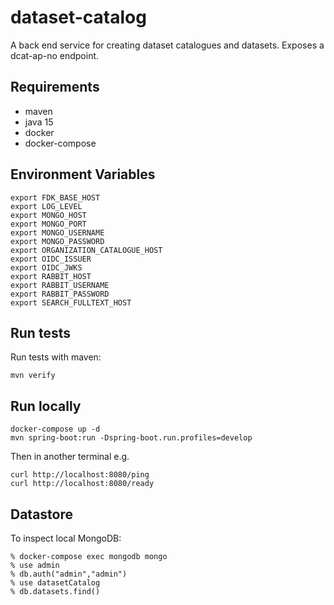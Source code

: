 # dataset-catalog
A back end service for creating dataset catalogues and datasets. Exposes a dcat-ap-no endpoint.


## Requirements
- maven
- java 15
- docker
- docker-compose

## Environment Variables

```
export FDK_BASE_HOST
export LOG_LEVEL
export MONGO_HOST
export MONGO_PORT
export MONGO_USERNAME
export MONGO_PASSWORD
export ORGANIZATION_CATALOGUE_HOST
export OIDC_ISSUER
export OIDC_JWKS
export RABBIT_HOST
export RABBIT_USERNAME
export RABBIT_PASSWORD
export SEARCH_FULLTEXT_HOST
```

## Run tests
Run tests with maven:
```
mvn verify
```

## Run locally
```
docker-compose up -d
mvn spring-boot:run -Dspring-boot.run.profiles=develop
```

Then in another terminal e.g.
```
curl http://localhost:8080/ping
curl http://localhost:8080/ready
```

## Datastore
To inspect local MongoDB:
```
% docker-compose exec mongodb mongo
% use admin
% db.auth("admin","admin")
% use datasetCatalog
% db.datasets.find()
```
